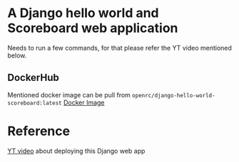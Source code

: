 # A Django hello world and Scoreboard web application

Needs to run a few commands, for that please refer the YT video mentioned below. 

## DockerHub
Mentioned docker image can be pull from `openrc/django-hello-world-scoreboard:latest`
[Docker Image](https://hub.docker.com/repository/docker/openrc/django-hello-world-scoreboard/general)


# Reference
[YT video](https://www.youtube.com/watch?v=8K52HRoA4Sc) about deploying this Django web app



